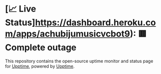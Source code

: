 # [📈 Live Status]https://dashboard.heroku.com/apps/achubijumusicvcbot9): <!--live status--> **🟥 Complete outage**

This repository contains the open-source uptime monitor and status page for [Upptime](https://upptime.js.org), powered by [Upptime](https://github.com/upptime/upptime).
